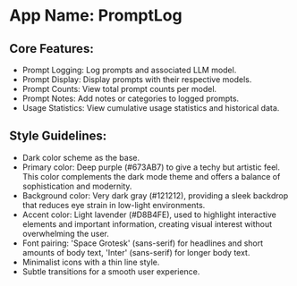 # **App Name**: PromptLog

## Core Features:

- Prompt Logging: Log prompts and associated LLM model.
- Prompt Display: Display prompts with their respective models.
- Prompt Counts: View total prompt counts per model.
- Prompt Notes: Add notes or categories to logged prompts.
- Usage Statistics: View cumulative usage statistics and historical data.

## Style Guidelines:

- Dark color scheme as the base.
- Primary color: Deep purple (#673AB7) to give a techy but artistic feel. This color complements the dark mode theme and offers a balance of sophistication and modernity.
- Background color: Very dark gray (#121212), providing a sleek backdrop that reduces eye strain in low-light environments.
- Accent color: Light lavender (#D8B4FE), used to highlight interactive elements and important information, creating visual interest without overwhelming the user.
- Font pairing: 'Space Grotesk' (sans-serif) for headlines and short amounts of body text, 'Inter' (sans-serif) for longer body text.
- Minimalist icons with a thin line style.
- Subtle transitions for a smooth user experience.